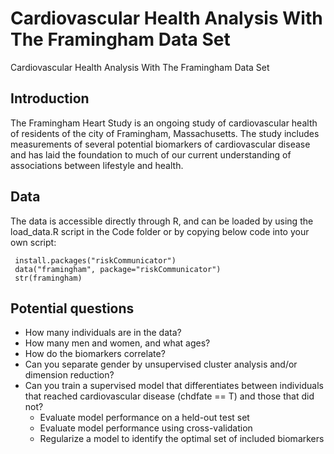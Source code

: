 # Cardiovascular Health Analysis With The Framingham Data Set
Cardiovascular Health Analysis With The Framingham Data Set

## Introduction
The Framingham Heart Study is an ongoing study of cardiovascular health of residents of the city of Framingham, Massachusetts. The study includes measurements of several potential biomarkers of cardiovascular disease and has laid the foundation to much of our current understanding of associations between lifestyle and health. 

## Data
The data is accessible directly through R, and can be loaded by using the load_data.R script in the Code folder or by copying below code into your own script:

     install.packages("riskCommunicator")
     data("framingham", package="riskCommunicator")
     str(framingham)

## Potential questions
- How many individuals are in the data?
- How many men and women, and what ages?
- How do the biomarkers correlate?
- Can you separate gender by unsupervised cluster analysis and/or dimension reduction?
- Can you train a supervised model that differentiates between individuals that reached cardiovascular disease (chdfate == T) and those that did not?
    - Evaluate model performance on a held-out test set
    - Evaluate model performance using cross-validation
    - Regularize a model to identify the optimal set of included biomarkers
